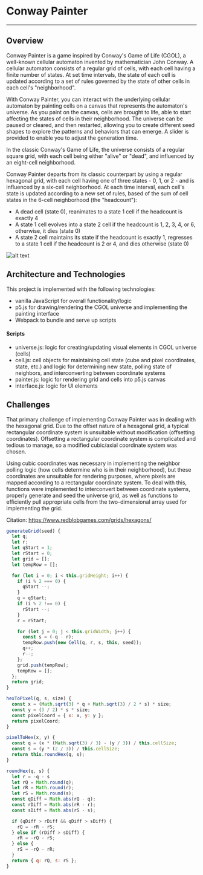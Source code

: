# Conway Painter
---


## Overview

Conway Painter is a game inspired by Conway's Game of Life (CGOL), a well-known cellular automaton invented by mathematician John Conway. A cellular automaton consists of a regular grid of cells, with each cell having a finite number of states. At set time intervals, the state of each cell is updated according to a set of rules governed by the state of other cells in each cell's "neighborhood".

With Conway Painter, you can interact with the underlying cellular automaton by painting cells on
a canvas that represents the automaton's universe. As you paint on the canvas, cells are brought to life, able to start affecting the states of cells in their neighborhood. The universe can be paused or cleared, and then restarted, allowing you to create different seed shapes to explore the patterns
and behaviors that can emerge. A slider is provided to enable you to adjust the generation time.

In the classic Conway's Game of Life, the universe consists of a regular square grid, with each cell being either "alive" or "dead", and influenced by an eight-cell neighborhood.

Conway Painter departs from its classic counterpart by using a regular hexagonal grid, with each cell having one of three states - 0, 1, or 2 - and is influenced by a six-cell neighborhood. At each time interval, each cell's state is updated according to a new set of rules, based of the sum of cell states in the 6-cell neighborhood (the "headcount"):

- A dead cell (state 0), reanimates to a state 1 cell if the headcount is exactly 4
- A state 1 cell evolves into a state 2 cell if the headcount is 1, 2, 3, 4, or 6, otherwise, it dies (state 0)
- A state 2 cell maintains its state if the headcount is exactly 1, regresses to a
state 1 cell if the headcount is 2 or 4, and dies otherwise (state 0)


![alt text](https://media.giphy.com/media/l0IsIcCi8IB8Qnigg/giphy.gif "Conway Painter")

## Architecture and Technologies

This project is implemented with the following technologies:
- vanilla JavaScript for overall functionality/logic
- p5.js for drawing/rendering the CGOL universe and implementing the painting interface
- Webpack to bundle and serve up scripts

#### Scripts
- universe.js: logic for creating/updating visual elements in CGOL universe (cells)
- cell.js: cell objects for maintaining cell state (cube and pixel coordinates, state, etc.) and logic for determining new state, polling state of neighbors, and interconverting between coordinate systems
- painter.js: logic for rendering grid and cells into p5.js canvas
- interface.js: logic for UI elements

## Challenges

That primary challenge of implementing Conway Painter was in dealing with the hexagonal grid. Due to the offset nature of a hexagonal grid, a typical rectangular coordinate system is unsuitable without modification (offsetting coordinates). Offsetting a rectangular coordinate system is complicated and tedious to manage, so a modified cubic/axial coordinate system was chosen.

Using cubic coordinates was necessary in implementing the neighbor polling logic (how cells determine who is in their neighborhood), but these coordinates are unsuitable for rendering purposes, where pixels are mapped according to a rectangular coordinate system. To deal with this, functions were implemented to interconvert between coordinate systems, properly generate and seed the universe grid, as well as functions to efficiently pull appropriate cells from the two-dimensional array used for implementing the grid.

Citation: https://www.redblobgames.com/grids/hexagons/

```javascript
generateGrid(seed) {
  let q;
  let r;
  let qStart = 1;
  let rStart = 0;
  let grid = [];
  let tempRow = [];

  for (let i = 0; i < this.gridHeight; i++) {
    if (i % 2 === 0) {
      qStart --;
    }
    q = qStart;
    if (i % 2 !== 0) {
      rStart --;
    }
    r = rStart;

    for (let j = 0; j < this.gridWidth; j++) {
      const s = (-q - r);
      tempRow.push(new Cell(q, r, s, this, seed));
      q++;
      r--;
    };
    grid.push(tempRow);
    tempRow = [];
  };
  return grid;
}

hexToPixel(q, s, size) {
  const x = (Math.sqrt(3) * q + Math.sqrt(3) / 2 * s) * size;
  const y = (3 / 2) * s * size;
  const pixelCoord = { x: x, y: y };
  return pixelCoord;
}

pixelToHex(x, y) {
  const q = (x * (Math.sqrt(3) / 3) - (y / 3)) / this.cellSize;
  const s = (y * (2 / 3)) / this.cellSize;
  return this.roundHex(q, s);
}

roundHex(q, s) {
  let r = -q - s
  let rQ = Math.round(q);
  let rR = Math.round(r);
  let rS = Math.round(s);
  const qDiff = Math.abs(rQ - q);
  const rDiff = Math.abs(rR - r);
  const sDiff = Math.abs(rS - s);

  if (qDiff > rDiff && qDiff > sDiff) {
    rQ = -rR - rS;
  } else if (rDiff > sDiff) {
    rR = -rQ - rS;
  } else {
    rS = -rQ - rR;
  }
  return { q: rQ, s: rS };
}
```
